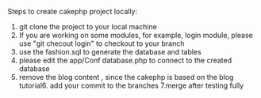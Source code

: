 Steps to create cakephp project locally:
1. git clone the project to your local machine
2. If you are working on some modules, for example, login module, please use "git checout login" to checkout to your branch
3. use the fashion.sql to generate the database and tables
4. please edit the app/Conf database.php to connect to the created database
5. remove the blog content , since the cakephp is based on the blog tutorial6. add your commit to the branches
7.merge after testing fully